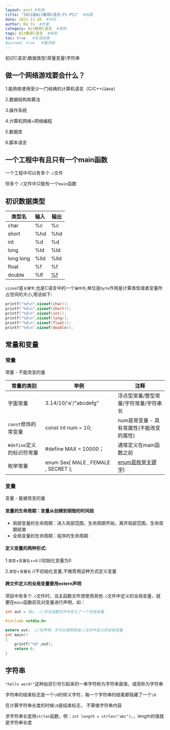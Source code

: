 ```yaml
---
layout: post #布局
title: "2021版Bit鹏哥C语言:P1-P11"  #标题
date: 2021-11-26  #时间
author: Da Yu  #作者
category: Bit鹏哥C语言  #类别
tags: Bit鹏哥C语言  #标签
toc: true   #生成目录
#pinned: true   #置顶帖
---
```

初识C语言\数据类型\常量变量\字符串

## 做一个网络游戏要会什么？

1.能熟练使用至少一门经典的计算机语言（C/C++/Java）

2.数据结构和算法

3.操作系统

4.计算机网络+网络编程

5.数据库

6.脚本语言



## 一个工程中有且只有一个main函数

一个工程中可以有多个`.c`文件

但多个`.C`文件中只能有一个`main`函数



## 初识数据类型

| 类型名    | 输入 | 输出                                                         |
| --------- | :--- | ------------------------------------------------------------ |
| char      | %c   | %c                                                           |
| short     | %hd  | %hd                                                          |
| int       | %d   | %d                                                           |
| long      | %ld  | %ld                                                          |
| long long | %lld | %lld                                                         |
| float     | %f   | %f                                                           |
| double    | %lf  | [%f](https://blog.csdn.net/weixin_41162823/article/details/82930705) |

`sizeof`是`关键字`,也是C语言中的一个`操作符`,单位是`byte`作用是计算类型或者变量所占空间的大小,用法如下:

```C
printf("%d\n",sizeof(char));
printf("%d\n",sizeof(short));
printf("%d\n",sizeof(int));
printf("%d\n",sizeof(long));
printf("%d\n",sizeof(float));
printf("%d\n",sizeof(double));
```



## 常量和变量

### 常量

常量 - 不能改变的量

| 常量的类别                | 举例                                | 注释                                                       |
| ------------------------- | ----------------------------------- | ---------------------------------------------------------- |
| 字面常量                  | 3.14/10/'a'/"abcdefg"               | 浮点型常量/整型常量/字符常量/字符串长                      |
| `const`修饰的常变量       | const int num = 10;                 | num是常变量 - 具有常属性(不能改变的属性)                   |
| `#define`定义的标识符常量 | #define MAX = 10000；               | 通常定义在main函数之前                                     |
| 枚举常量                  | enum Sex{ MALE , FEMALE , SECRET }; | [enum是枚举关键字](http://c.biancheng.net/view/2034.html)) |



### 变量

变量 - 能被改变的量

#### 变量的生命周期：变量从创建到销毁的时间段

- 局部变量的生命周期：进入局部范围，生命周期开始，离开局部范围，生命周期结束
- 全局变量的生命周期：程序的生命周期



#### 定义变量的两种形式:

1.`类型`+`变量名`+`=0` //初始化变量为0

2.`类型`+`变量名`  //不初始化变量,不推荐用这种方式定义变量



#### 跨文件定义的全局变量要用extern声明

项目中有多个`.c`文件时，当主函数文件想使用其他`.c`文件中定义的全局变量，就要在`main`函数前先对变量进行声明，如：

```c
int out = 10;  //非主函数文件中定义了一个全局变量
```

```c
#include <stdio.h>

extern out;  //先声明，才可以使用其他.c文件中定义的全局变量
int main()
{
	printf("%d",out);
	return 0;
}
```



## 字符串

`"hello word!"`这种由双引号引起来的一串字符称为字符串面值，或简称为字符串

字符串的结束标志是一个`\0`的转义字符，每一个字符串的结尾都隐藏了一个`\0`

在计算字符串长度的时候`\0`是结束标志， 不算做字符串内容

求字符串长度用`strlen`函数，例：`int length = strlen("abc");`，length的值就是字符串长度